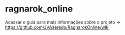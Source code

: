 # ragnarok_online

Acessar o guia para mais informações sobre o projeto -> https://github.com/JVAzeredo/RagnarokOnline/wiki
